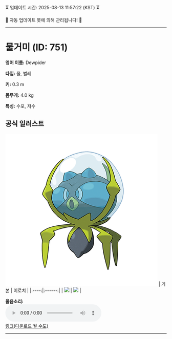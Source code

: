 
⏳ 업데이트 시간: 2025-08-13 11:57:22 (KST) ⏳

🤖 자동 업데이트 봇에 의해 관리됩니다! 🤖

---

# 물거미 (ID: 751)
**영어 이름:** Dewpider

**타입:** 물, 벌레

**키:** 0.3 m

**몸무게:** 4.0 kg

**특성:** 수포, 저수

## 공식 일러스트
![](https://raw.githubusercontent.com/PokeAPI/sprites/master/sprites/pokemon/other/official-artwork/751.png)
| 기본 | 이로치 |
|:----:|:------:|
| <img src="http://play.pokemonshowdown.com/sprites/ani/dewpider.gif" width="200"> | <img src="http://play.pokemonshowdown.com/sprites/ani-shiny/dewpider.gif" width="200"> |

**울음소리:**<br><audio controls src="https://raw.githubusercontent.com/PokeAPI/cries/main/cries/pokemon/latest/751.ogg"></audio><br> [링크(다운로드 될 수도)](https://raw.githubusercontent.com/PokeAPI/cries/main/cries/pokemon/latest/751.ogg)


---
